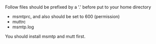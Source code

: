Follow files should be prefixed by a '.' before put to your home directory

+ msmtprc, and also should be set to 600 (permission)
+ muttrc
+ msmtp.log

You should install msmtp and mutt first.
